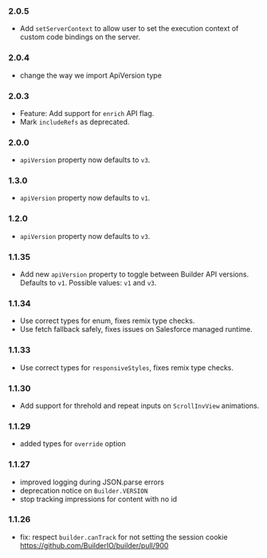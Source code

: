 ### 2.0.5
- Add `setServerContext` to allow user to set the execution context of custom code bindings on the server.

### 2.0.4
- change the way we import ApiVersion type

### 2.0.3
- Feature: Add support for `enrich` API flag.
- Mark `includeRefs` as deprecated.

### 2.0.0
- `apiVersion` property now defaults to `v3`.

### 1.3.0
- `apiVersion` property now defaults to `v1`.

### 1.2.0
- `apiVersion` property now defaults to `v3`.

### 1.1.35
- Add new `apiVersion` property to toggle between Builder API versions. Defaults to `v1`. Possible values: `v1` and `v3`.

### 1.1.34
- Use correct types for enum, fixes remix type checks.
- Use fetch fallback safely, fixes issues on Salesforce managed runtime.

### 1.1.33
- Use correct types for `responsiveStyles`, fixes remix type checks.

### 1.1.30
- Add support for threhold and repeat inputs on `ScrollInvView` animations.

### 1.1.29

- added types for `override` option

### 1.1.27

- improved logging during JSON.parse errors
- deprecation notice on `Builder.VERSION`
- stop tracking impressions for content with no id

### 1.1.26

- fix: respect `builder.canTrack` for not setting the session cookie https://github.com/BuilderIO/builder/pull/900
